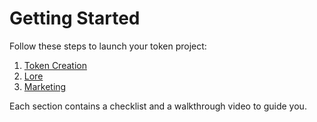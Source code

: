 # Getting Started

Follow these steps to launch your token project:

1. [Token Creation](./1-token-creation.md)
2. [Lore](./2-lore.md)
3. [Marketing](./3-marketing.md)

Each section contains a checklist and a walkthrough video to guide you. 